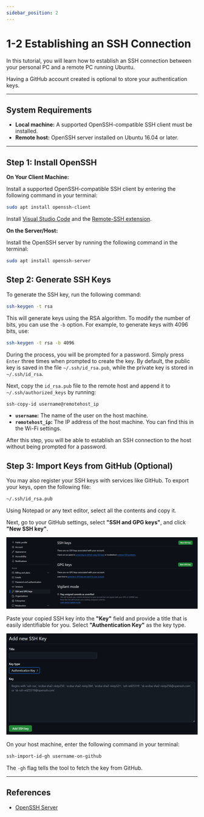 ```yaml
---
sidebar_position: 2
---
```


# 1-2 Establishing an SSH Connection

In this tutorial, you will learn how to establish an SSH connection between your personal PC and a remote PC running Ubuntu.

Having a GitHub account created is optional to store your authentication keys.

---

## System Requirements
- **Local machine:** A supported OpenSSH-compatible SSH client must be installed.
- **Remote host:** OpenSSH server installed on Ubuntu 16.04 or later.

---

## Step 1: Install OpenSSH

**On Your Client Machine:**

Install a supported OpenSSH-compatible SSH client by entering the following command in your terminal:

```bash
sudo apt install openssh-client
```

Install [Visual Studio Code](https://code.visualstudio.com/) and the [Remote-SSH extension](https://marketplace.visualstudio.com/items?itemName=ms-vscode-remote.remote-ssh).

**On the Server/Host:**

Install the OpenSSH server by running the following command in the terminal:

```bash
sudo apt install openssh-server
```

## Step 2: Generate SSH Keys

To generate the SSH key, run the following command:

```bash
ssh-keygen -t rsa
```

This will generate keys using the RSA algorithm. To modify the number of bits, you can use the `-b` option. For example, to generate keys with 4096 bits, use:

```bash
ssh-keygen -t rsa -b 4096
```

During the process, you will be prompted for a password. Simply press `Enter` three times when prompted to create the key. By default, the public key is saved in the file `~/.ssh/id_rsa.pub`, while the private key is stored in `~/.ssh/id_rsa`.

Next, copy the `id_rsa.pub` file to the remote host and append it to `~/.ssh/authorized_keys` by running:

```bash
ssh-copy-id username@remotehost_ip
```

- **`username`:** The name of the user on the host machine.
- **`remotehost_ip`:** The IP address of the host machine. You can find this in the Wi-Fi settings.

After this step, you will be able to establish an SSH connection to the host without being prompted for a password.

## Step 3: Import Keys from GitHub (Optional)

You may also register your SSH keys with services like GitHub. To export your keys, open the following file:

```bash
~/.ssh/id_rsa.pub
```

Using Notepad or any text editor, select all the contents and copy it.

Next, go to your GitHub settings, select **"SSH and GPG keys"**, and click **"New SSH key"**.

![GitHub0](./img/1-2-0.png)

Paste your copied SSH key into the **"Key"** field and provide a title that is easily identifiable for you. Select **"Authentication Key"** as the key type.

![GitHub1](./img/1-2-1.png)

On your host machine, enter the following command in your terminal:

```bash
ssh-import-id-gh username-on-github
```

The `-gh` flag tells the tool to fetch the key from GitHub.

---

## References

- [OpenSSH Server](https://documentation.ubuntu.com/server/how-to/security/openssh-server/)